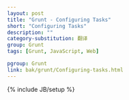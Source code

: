 ```yaml
---
layout: post
title: "Grunt - Configuring Tasks"
short: "Configuring Tasks"
description: ""
category-substitution: 翻译
group: Grunt
tags: [Grunt, JavaScript, Web]

pgroup: Grunt
link: bak/grunt/Configuring-tasks.html
---
```

{% include JB/setup %}
